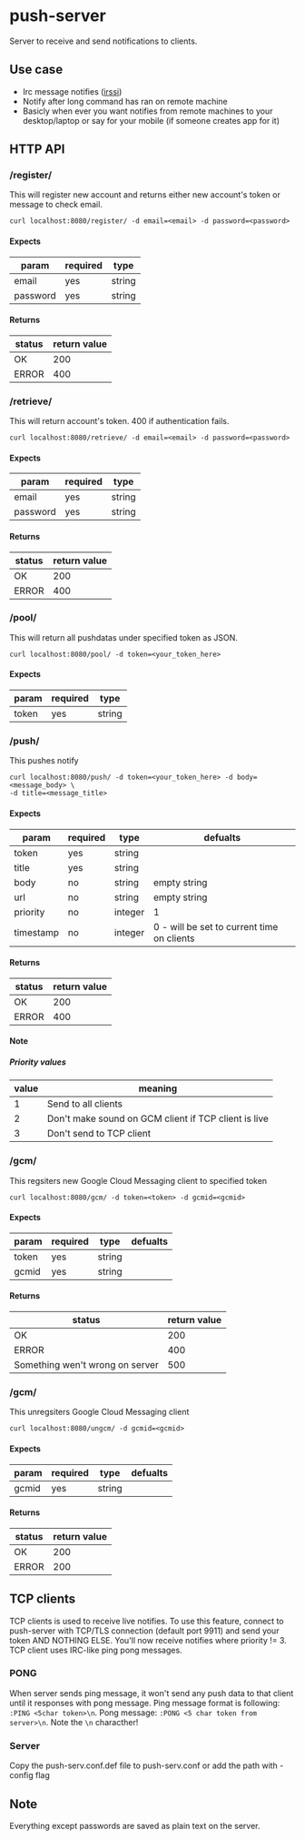 # push-server
Server to receive and send notifications to clients.

## Use case
* Irc message notifies ([irssi](https://gist.github.com/vhakulinen/d1d96d3aa8790c0a11dc))
* Notify after long command has ran on remote machine
* Basicly when ever you want notifies from remote machines to your desktop/laptop
or say for your mobile (if someone creates app for it)

## HTTP API
### /register/
This will register new account and returns either new account's token
or message to check email.
```
curl localhost:8080/register/ -d email=<email> -d password=<password>
```

#### Expects
|param|required|type|
|-----|--------|----|
|email|yes|string|
|password|yes|string|

#### Returns
|status|return value|
|------|------------|
|OK|200|
|ERROR|400|

### /retrieve/
This will return account's token. 400 if authentication fails.
```
curl localhost:8080/retrieve/ -d email=<email> -d password=<password>
```

#### Expects
|param|required|type|
|-----|--------|----|
|email|yes|string|
|password|yes|string|

#### Returns
|status|return value|
|------|------------|
|OK|200|
|ERROR|400|

### /pool/
This will return all pushdatas under specified token as JSON.
```
curl localhost:8080/pool/ -d token=<your_token_here>
```

#### Expects
|param|required|type|
|-----|--------|----|
|token|yes|string|

### /push/
This pushes notify
```
curl localhost:8080/push/ -d token=<your_token_here> -d body=<message_body> \
-d title=<message_title>
```

#### Expects
|param|required|type|defualts|
|-----|--------|----|--------|
|token|yes|string||
|title|yes|string||
|body|no|string|empty string|
|url|no|string|empty string|
|priority|no|integer|1|
|timestamp|no|integer|0 - will be set to current time on clients|

#### Returns
|status|return value|
|------|------------|
|OK|200|
|ERROR|400|

#### Note
##### Priority values
|value|meaning|
|-----|-------|
|1|Send to all clients|
|2|Don't make sound on GCM client if TCP client is live|
|3|Don't send to TCP client|

### /gcm/
This regsiters new Google Cloud Messaging client to specified token
```
curl localhost:8080/gcm/ -d token=<token> -d gcmid=<gcmid>
```

#### Expects
|param|required|type|defualts|
|-----|--------|----|--------|
|token|yes|string||
|gcmid|yes|string||

#### Returns
|status|return value|
|------|------------|
|OK|200|
|ERROR|400|
|Something wen't wrong on server|500|

### /gcm/
This unregsiters Google Cloud Messaging client
```
curl localhost:8080/ungcm/ -d gcmid=<gcmid>
```

#### Expects
|param|required|type|defualts|
|-----|--------|----|--------|
|gcmid|yes|string||

#### Returns
|status|return value|
|------|------------|
|OK|200|
|ERROR|200|

## TCP clients
TCP clients is used to receive live notifies. To use this feature,
connect to push-server with TCP/TLS connection (default port 9911) and
send your token AND NOTHING ELSE. You'll now receive notifies where
priority != 3. TCP client uses IRC-like ping pong messages.

### PONG

When server sends ping message, it won't send any push data to that client
until it responses with pong message. Ping message format is following:
`:PING <5char token>\n`. Pong message: `:PONG <5 char token from server>\n`.
Note the `\n` characther!

### Server
Copy the push-serv.conf.def file to push-serv.conf or add the path with -config flag


## Note
Everything except passwords are saved as plain text on the server.
